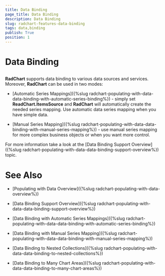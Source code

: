 ```yaml
---
title: Data Binding
page_title: Data Binding
description: Data Binding
slug: radchart-features-data-binding
tags: data,binding
publish: True
position: 1
---
```


# Data Binding



## 

__RadChart__ supports data binding to various data sources and services. Moreover, __RadChart__ can be used in two modes:

* [Automatic Series Mappings]({%slug radchart-populating-with-data-data-binding-with-automatic-series-binding%}) - simply set __ReadChart.ItemsSource__ and __RadChart__ will automatically create the needed series mapping. Use automatic data series mapping when you have simple data. 


* [Manual Series Mapping]({%slug radchart-populating-with-data-data-binding-with-manual-series-mapping%}) - use manual series mapping for more complex business objects or when you want more control.

For more information take a look at the [Data Binding Support Overview]({%slug radchart-populating-with-data-data-binding-support-overview%}) topic.

# See Also

 * [Populating with Data Overview]({%slug radchart-populating-with-data-overview%})

 * [Data Binding Support Overview]({%slug radchart-populating-with-data-data-binding-support-overview%})

 * [Data Binding with Automatic Series Mappings]({%slug radchart-populating-with-data-data-binding-with-automatic-series-binding%})

 * [Data Binding with Manual Series Mapping]({%slug radchart-populating-with-data-data-binding-with-manual-series-mapping%})

 * [Data Binding to Nested Collections]({%slug radchart-populating-with-data-data-binding-to-nested-collections%})

 * [Data Binding to Many Chart Areas]({%slug radchart-populating-with-data-data-binding-to-many-chart-areas%})
